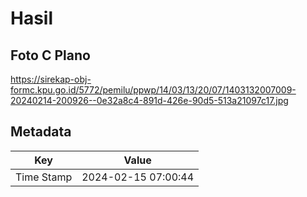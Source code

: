 # Hasil

## Foto C Plano

https://sirekap-obj-formc.kpu.go.id/5772/pemilu/ppwp/14/03/13/20/07/1403132007009-20240214-200926--0e32a8c4-891d-426e-90d5-513a21097c17.jpg


## Metadata

| Key        | Value               |
| ---------- | ------------------- |
| Time Stamp | 2024-02-15 07:00:44 |



